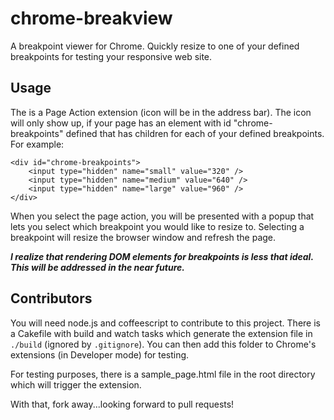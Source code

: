 # chrome-breakview

A breakpoint viewer for Chrome. Quickly resize to one of your defined breakpoints for testing your responsive web site.

## Usage

The is a Page Action extension (icon will be in the address bar). The icon will only show up, if your page has an element with id "chrome-breakpoints" defined that has children for each of your defined breakpoints. For example:

	<div id="chrome-breakpoints">
		<input type="hidden" name="small" value="320" />
		<input type="hidden" name="medium" value="640" />
		<input type="hidden" name="large" value="960" />
	</div>

When you select the page action, you will be presented with a popup that lets you select which breakpoint you would like to resize to. Selecting a breakpoint will resize the browser window and refresh the page.

__*I realize that rendering DOM elements for breakpoints is less that ideal. This will be addressed in the near future.*__

## Contributors

You will need node.js and coffeescript to contribute to this project. There is a Cakefile with build and watch tasks which generate the extension file in `./build` (ignored by `.gitignore`). You can then add this folder to Chrome's extensions (in Developer mode) for testing.

For testing purposes, there is a sample_page.html file in the root directory which will trigger the extension.

With that, fork away...looking forward to pull requests!